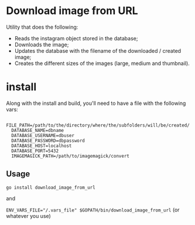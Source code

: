 # Download image from URL

Utility that does the following:

- Reads the instagram object stored in the database;
- Downloads the image;
- Updates the database with the filename of the downloaded / created image;
- Creates the different sizes of the images (large, medium and thumbnail).

# install

Along with the install and build, you'll need to have a file with the following vars:

```
  FILE_PATH=/path/to/the/directory/where/the/subfolders/will/be/created/
  DATABASE_NAME=dbname
  DATABASE_USERNAME=dbuser
  DATABASE_PASSWORD=dbpassword
  DATABASE_HOST=localhost
  DATABASE_PORT=5432
  IMAGEMAGICK_PATH=/path/to/imagemagick/convert
```

## Usage

```go install download_image_from_url```

and

```ENV_VARS_FILE="/.vars_file" $GOPATH/bin/download_image_from_url``` (or whatever you use)

